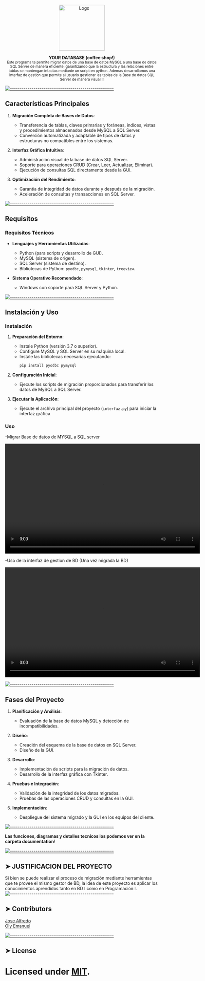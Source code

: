 
<!-- ⚠️ This README has been generated from the file(s) "blueprint.md" ⚠️--><p align="center">
    
  <img src="https://raw.githubusercontent.com/andreasbm/readme/master/assets/logo-shadow.png" alt="Logo" width="150" height="150" />
  
<p align="center">
  <b>YOUR DATABASE (coffee shop!) </b></br>
  <sub>Este programa te permite migrar datos de una base de datos MySQL a una base de datos SQL Server de manera eficiente, garantizando que la estructura y las relaciones entre tablas se mantengan intactas mediante un script en python. Ademas desarrollamos una interfaz de gestion que permite al usuario gestionar las tablas de la Base de datos SQL Server de manera visual!!!   <sub>

[![-----------------------------------------------------](https://raw.githubusercontent.com/andreasbm/readme/master/assets/lines/colored.png)](#installation)

## Características Principales

1. **Migración Completa de Bases de Datos**:
   - Transferencia de tablas, claves primarias y foráneas, índices, vistas y procedimientos almacenados desde MySQL a SQL Server.
   - Conversión automatizada y adaptable de tipos de datos y estructuras no compatibles entre los sistemas.

2. **Interfaz Gráfica Intuitiva**:
   - Administración visual de la base de datos SQL Server.
   - Soporte para operaciones CRUD (Crear, Leer, Actualizar, Eliminar).
   - Ejecución de consultas SQL directamente desde la GUI.

3. **Optimización del Rendimiento**:
   - Garantía de integridad de datos durante y después de la migración.
   - Aceleración de consultas y transacciones en SQL Server.
   
[![-----------------------------------------------------](https://raw.githubusercontent.com/andreasbm/readme/master/assets/lines/colored.png)](#getting-started-quick)

## Requisitos

### Requisitos Técnicos

- **Lenguajes y Herramientas Utilizadas**:
  - Python (para scripts y desarrollo de GUI).
  - MySQL (sistema de origen).
  - SQL Server (sistema de destino).
  - Bibliotecas de Python: `pyodbc`, `pymysql`, `tkinter`, `treeview`.

- **Sistema Operativo Recomendado**:
  - Windows con soporte para SQL Server y Python.
  
[![-----------------------------------------------------](https://raw.githubusercontent.com/andreasbm/readme/master/assets/lines/colored.png)](#getting-started-quick)
## Instalación y Uso

### Instalación

1. **Preparación del Entorno**:
   - Instale Python (versión 3.7 o superior).
   - Configure MySQL y SQL Server en su máquina local.
   - Instale las bibliotecas necesarias ejecutando:
     ```bash
     pip install pyodbc pymysql
     ```

2. **Configuración Inicial**:
   - Ejecute los scripts de migración proporcionados para transferir los datos de MySQL a SQL Server.

3. **Ejecutar la Aplicación**:
   - Ejecute el archivo principal del proyecto (`interfaz.py`) para iniciar la interfaz gráfica.

### Uso
-Migrar Base de datos de MYSQL a SQL server

<video width="640" height="360" controls>
  <source src="Tutorial_de_migración.mp4" type="video/mp4">
  Tu navegador no soporta el elemento de video.
</video>

-Uso de la interfaz de gestion de BD (Una vez migrada la BD)

<video width="640" height="360" controls>
  <source src="Tutorial_uso_de_la_interfaz.mp4" type="video/mp4">
  Tu navegador no soporta el elemento de video.
</video>

[![-----------------------------------------------------](https://raw.githubusercontent.com/andreasbm/readme/master/assets/lines/colored.png)](#getting-started-quick)


## Fases del Proyecto

1. **Planificación y Análisis**:
   - Evaluación de la base de datos MySQL y detección de incompatibilidades.

2. **Diseño**:
   - Creación del esquema de la base de datos en SQL Server.
   - Diseño de la GUI.

3. **Desarrollo**:
   - Implementación de scripts para la migración de datos.
   - Desarrollo de la interfaz gráfica con Tkinter.

4. **Pruebas e Integración**:
   - Validación de la integridad de los datos migrados.
   - Pruebas de las operaciones CRUD y consultas en la GUI.

5. **Implementación**:
   - Despliegue del sistema migrado y la GUI en los equipos del cliente.





[![-----------------------------------------------------](https://raw.githubusercontent.com/andreasbm/readme/master/assets/lines/colored.png)](#contributors)



**Las funciones, diagramas y detalles tecnicos los podemos ver en la carpeta documentation**!

[![-----------------------------------------------------](https://raw.githubusercontent.com/andreasbm/readme/master/assets/lines/colored.png)](#contributors)


## ➤ JUSTIFICACION DEL PROYECTO
Si bien se puede realizar el proceso de migración mediante herramientas que te provee el mismo gestor de BD, la idea de este proyecto es aplicar los conocimientos aprendidos tanto en BD I como en Programación I.
![-----------------------------------------------------](https://raw.githubusercontent.com/andreasbm/readme/master/assets/lines/dark.png)

## ➤ Contributors
	

                                                            
 [Jose Alfredo](https://github.com/AlfredoZC)           
 [Oly Emanuel](https://github.com/nicosnz)                                                         


[![-----------------------------------------------------](https://raw.githubusercontent.com/andreasbm/readme/master/assets/lines/colored.png)](#license)

## ➤ License
	
Licensed under [MIT](https://opensource.org/licenses/MIT).
=======

